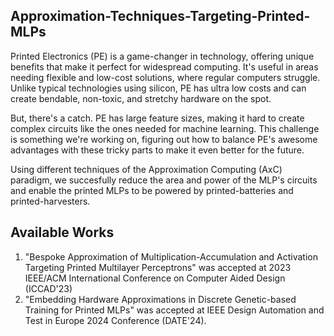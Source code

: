 ## Approximation-Techniques-Targeting-Printed-MLPs

Printed Electronics (PE) is a game-changer in technology, offering unique benefits that make it perfect for widespread computing. 
It's useful in areas needing flexible and low-cost solutions, where regular computers struggle.
 Unlike typical technologies using silicon, PE has ultra low costs and can create bendable, non-toxic, and stretchy hardware on the spot.

But, there's a catch. PE has large feature sizes, making it hard to create complex circuits like the ones needed for machine learning. 
This challenge is something we're working on, figuring out how to balance PE's awesome advantages with these tricky parts to make it even better for the future.

Using different techniques of the Approximation Computing (AxC) paradigm, we succesfully reduce the area and power of the MLP's circuits and enable the printed MLPs to be powered by printed-batteries and printed-harvesters.

## Available Works
1. "Bespoke Approximation of Multiplication-Accumulation and Activation Targeting Printed Multilayer Perceptrons" was accepted at 2023 IEEE/ACM International Conference on Computer Aided Design (ICCAD'23)
2. "Embedding Hardware Approximations in Discrete Genetic-based Training for Printed MLPs" was accepted at IEEE Design Automation and Test in Europe 2024 Conference (DATE'24).
